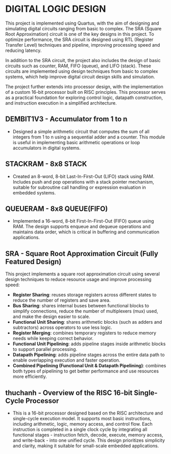 # **DIGITAL LOGIC DESIGN**  
This project is implemented using Quartus, with the aim of designing and simulating digital circuits ranging from basic to complex. The SRA (Square Root Approximation) circuit is one of the key designs in this project. To optimize performance, the SRA circuit is designed using RTL (Register Transfer Level) techniques and pipeline, improving processing speed and reducing latency.  

In addition to the SRA circuit, the project also includes the design of basic circuits such as counter, RAM, FIFO (queue), and LIFO (stack). These circuits are implemented using design techniques from basic to complex systems, which help improve digital circuit design skills and simulation.  

The project further extends into processor design, with the implementation of a custom 16-bit processor built on RISC principles. This processor serves as a practical foundation for exploring control logic, datapath construction, and instruction execution in a simplified architecture.  


## **DEMBIT1V3 - Accumulator from 1 to n**
* Designed a simple arithmetic circuit that computes the sum of all integers from 1 to n using a sequential adder and a counter. This module is useful in implementing basic arithmetic operations or loop accumulators in digital systems.

## **STACKRAM - 8x8 STACK**
* Created an 8-word, 8-bit Last-In-First-Out (LIFO) stack using RAM. Includes push and pop operations with a stack pointer mechanism, suitable for subroutine call handling or expression evaluation in embedded systems.

## **QUEUERAM - 8x8 QUEUE(FIFO)**  
* Implemented a 16-word, 8-bit First-In-First-Out (FIFO) queue using RAM. The design supports enqueue and dequeue operations and maintains data order, which is critical in buffering and communication applications.

## **SRA - Square Root Approximation Circuit (Fully Featured Design)**  
This project implements a square root approximation circuit using several design techniques to reduce resource usage and improve processing speed:
 * **Register Sharing**: reuses storage registers across different states to reduce the number of registers and save area.
 * **Bus Sharing**: shares internal buses between functional blocks to simplify connections, reduce the number of multiplexers (mux) used, and make the design easier to scale.
 * **Functional Unit Sharing**: shares arithmetic blocks (such as adders and subtractors) across operators to use less logic.
 * **Register Merging**: combines temporary registers to reduce memory needs while keeping correct behavior.
 * **Functional Unit Pipelining**: adds pipeline stages inside arithmetic blocks to support parallel processing.
 * **Datapath Pipelining**: adds pipeline stages across the entire data path to enable overlapping execution and faster operation.
 * **Combined Pipelining (Functional Unit & Datapath Pipelining)**: combines both types of pipelining to get better performance and use resources more efficiently.

## **thuchanh - Overview of the RISC 16-bit Single-Cycle Processor**  
* This is a 16-bit processor designed based on the RISC architecture and single-cycle execution model. It supports most basic instructions, including arithmetic, logic, memory access, and control flow. Each instruction is completed in a single clock cycle by integrating all functional stages - instruction fetch, decode, execute, memory access, and write-back - into one unified cycle. This design prioritizes simplicity and clarity, making it suitable for small-scale embedded applications.
